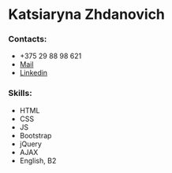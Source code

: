 # Katsiaryna Zhdanovich

### Contacts:
* +375 29 88 98 621
* [Mail](mailto:zhdanovichkat@gmail.com)
* [Linkedin](https://www.linkedin.com/in/katsiaryna-zhdanovich/)

### Skills:
* HTML
* CSS
* JS
* Bootstrap
* jQuery
* AJAX
* English, B2